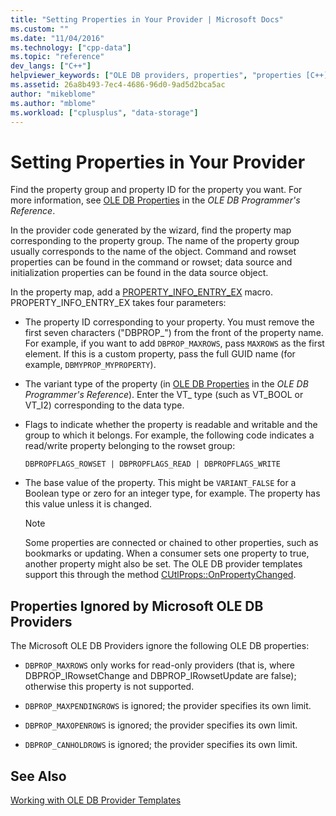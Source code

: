 ```yaml
---
title: "Setting Properties in Your Provider | Microsoft Docs"
ms.custom: ""
ms.date: "11/04/2016"
ms.technology: ["cpp-data"]
ms.topic: "reference"
dev_langs: ["C++"]
helpviewer_keywords: ["OLE DB providers, properties", "properties [C++], OLE DB provider"]
ms.assetid: 26a8b493-7ec4-4686-96d0-9ad5d2bca5ac
author: "mikeblome"
ms.author: "mblome"
ms.workload: ["cplusplus", "data-storage"]
---
```

# Setting Properties in Your Provider

Find the property group and property ID for the property you want. For more information, see [OLE DB Properties](/previous-versions/windows/desktop/ms722734) in the *OLE DB Programmer's Reference*.

In the provider code generated by the wizard, find the property map corresponding to the property group. The name of the property group usually corresponds to the name of the object. Command and rowset properties can be found in the command or rowset; data source and initialization properties can be found in the data source object.

In the property map, add a [PROPERTY_INFO_ENTRY_EX](../../data/oledb/property-info-entry-ex.md) macro. PROPERTY_INFO_ENTRY_EX takes four parameters:

- The property ID corresponding to your property. You must remove the first seven characters ("DBPROP_") from the front of the property name. For example, if you want to add `DBPROP_MAXROWS`, pass `MAXROWS` as the first element. If this is a custom property, pass the full GUID name (for example, `DBMYPROP_MYPROPERTY`).

- The variant type of the property (in [OLE DB Properties](/previous-versions/windows/desktop/ms722734) in the *OLE DB Programmer's Reference*). Enter the VT_ type (such as VT_BOOL or VT_I2) corresponding to the data type.

- Flags to indicate whether the property is readable and writable and the group to which it belongs. For example, the following code indicates a read/write property belonging to the rowset group:

    ```
    DBPROPFLAGS_ROWSET | DBPROPFLAGS_READ | DBPROPFLAGS_WRITE
    ```

- The base value of the property. This might be `VARIANT_FALSE` for a Boolean type or zero for an integer type, for example. The property has this value unless it is changed.

    > [!NOTE]
    >  Some properties are connected or chained to other properties, such as bookmarks or updating. When a consumer sets one property to true, another property might also be set. The OLE DB provider templates support this through the method [CUtlProps::OnPropertyChanged](../../data/oledb/cutlprops-onpropertychanged.md).

## Properties Ignored by Microsoft OLE DB Providers

The Microsoft OLE DB Providers ignore the following OLE DB properties:

- `DBPROP_MAXROWS` only works for read-only providers (that is, where DBPROP_IRowsetChange and DBPROP_IRowsetUpdate are false); otherwise this property is not supported.

- `DBPROP_MAXPENDINGROWS` is ignored; the provider specifies its own limit.

- `DBPROP_MAXOPENROWS` is ignored; the provider specifies its own limit.

- `DBPROP_CANHOLDROWS` is ignored; the provider specifies its own limit.

## See Also

[Working with OLE DB Provider Templates](../../data/oledb/working-with-ole-db-provider-templates.md)